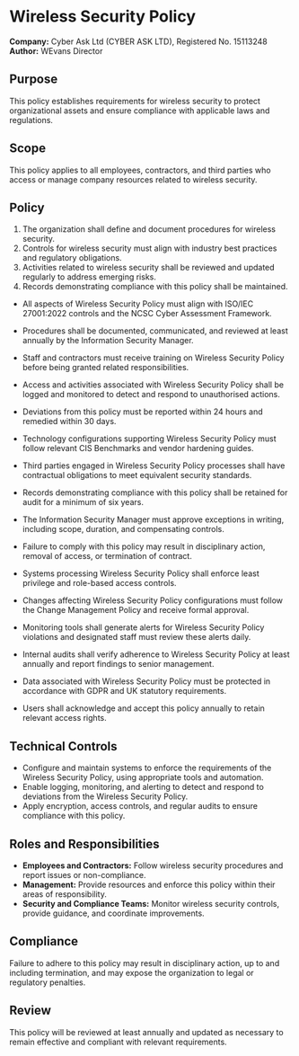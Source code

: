 # Wireless Security Policy

**Company:** Cyber Ask Ltd (CYBER ASK LTD), Registered No. 15113248  
**Author:** WEvans Director

## Purpose

This policy establishes requirements for wireless security to protect organizational assets and ensure compliance with applicable laws and regulations.

## Scope

This policy applies to all employees, contractors, and third parties who access or manage company resources related to wireless security.

## Policy
1. The organization shall define and document procedures for wireless security.
2. Controls for wireless security must align with industry best practices and regulatory obligations.
3. Activities related to wireless security shall be reviewed and updated regularly to address emerging risks.
4. Records demonstrating compliance with this policy shall be maintained.

- All aspects of Wireless Security Policy must align with ISO/IEC 27001:2022 controls and the NCSC Cyber Assessment Framework.
- Procedures shall be documented, communicated, and reviewed at least annually by the Information Security Manager.
- Staff and contractors must receive training on Wireless Security Policy before being granted related responsibilities.
- Access and activities associated with Wireless Security Policy shall be logged and monitored to detect and respond to unauthorised actions.
- Deviations from this policy must be reported within 24 hours and remedied within 30 days.
- Technology configurations supporting Wireless Security Policy must follow relevant CIS Benchmarks and vendor hardening guides.
- Third parties engaged in Wireless Security Policy processes shall have contractual obligations to meet equivalent security standards.
- Records demonstrating compliance with this policy shall be retained for audit for a minimum of six years.
- The Information Security Manager must approve exceptions in writing, including scope, duration, and compensating controls.
- Failure to comply with this policy may result in disciplinary action, removal of access, or termination of contract.

- Systems processing Wireless Security Policy shall enforce least privilege and role-based access controls.
- Changes affecting Wireless Security Policy configurations must follow the Change Management Policy and receive formal approval.
- Monitoring tools shall generate alerts for Wireless Security Policy violations and designated staff must review these alerts daily.
- Internal audits shall verify adherence to Wireless Security Policy at least annually and report findings to senior management.
- Data associated with Wireless Security Policy must be protected in accordance with GDPR and UK statutory requirements.
- Users shall acknowledge and accept this policy annually to retain relevant access rights.

## Technical Controls

- Configure and maintain systems to enforce the requirements of the Wireless Security Policy, using appropriate tools and automation.
- Enable logging, monitoring, and alerting to detect and respond to deviations from the Wireless Security Policy.
- Apply encryption, access controls, and regular audits to ensure compliance with this policy.

## Roles and Responsibilities

- **Employees and Contractors:** Follow wireless security procedures and report issues or non-compliance.
- **Management:** Provide resources and enforce this policy within their areas of responsibility.
- **Security and Compliance Teams:** Monitor wireless security controls, provide guidance, and coordinate improvements.

## Compliance

Failure to adhere to this policy may result in disciplinary action, up to and including termination, and may expose the organization to legal or regulatory penalties.

## Review

This policy will be reviewed at least annually and updated as necessary to remain effective and compliant with relevant requirements.

